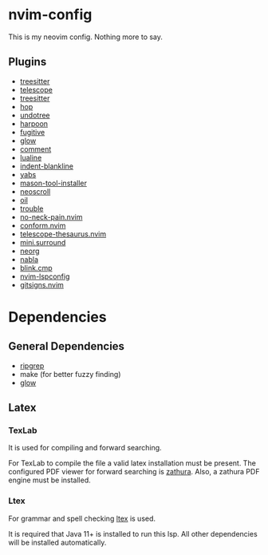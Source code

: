 # nvim-config
This is my neovim config. Nothing more to say.

## Plugins
* [treesitter](https://github.com/nvim-treesitter/nvim-treesitter)
* [telescope](https://github.com/nvim-telescope/telescope.nvim)
* [treesitter](https://github.com/nvim-treesitter/nvim-treesitter)  
* [hop](https://github.com/phaazon/hop.nvim)
* [undotree](https://github.com/mbbill/undotree)
* [harpoon](https://github.com/ThePrimeagen/harpoon)
* [fugitive](https://github.com/tpope/vim-fugitive) 
* [glow](https://github.com/ellisonleao/glow.nvim)
* [comment](https://github.com/terrortylor/nvim-comment)
* [lualine](https://github.com/nvim-lualine/lualine.nvim)
* [indent-blankline](https://github.com/lukas-reineke/indent-blankline.nvim)
* [yabs](https://github.com/pianocomposer321/yabs.nvim)
* [mason-tool-installer](https://github.com/WhoIsSethDaniel/mason-tool-installer.nvim)
* [neoscroll](https://github.com/karb94/neoscroll.nvim)
* [oil](https://github.com/stevearc/oil.nvim)
* [trouble](https://github.com/folke/trouble.nvim)
* [no-neck-pain.nvim](https://github.com/shortcuts/no-neck-pain.nvim)
* [conform.nvim](https://github.com/stevearc/conform.nvim)
* [telescope-thesaurus.nvim](https://github.com/rafi/telescope-thesaurus.nvim)
* [mini.surround](https://github.com/echasnovski/mini.surround)
* [neorg](https://github.com/nvim-neorg/neorg)
* [nabla](https://github.com/jbyuki/nabla.nvim)
* [blink.cmp](https://github.com/Saghen/blink.cmp)
* [nvim-lspconfig](https://github.com/neovim/nvim-lspconfig)
* [gitsigns.nvim](https://github.com/lewis6991/gitsigns.nvim)

# Dependencies 
## General Dependencies 
* [ripgrep](https://github.com/BurntSushi/ripgrep)
* make (for better fuzzy finding)
* [glow](https://github.com/charmbracelet/glow)

## Latex
### TexLab
It is used for compiling and forward searching.

For TexLab to compile the file a valid latex installation must be present.
The configured PDF viewer for forward searching is [zathura](https://github.com/pwmt/zathura).
Also, a zathura PDF engine must be installed. 

### Ltex
For grammar and spell checking [ltex](https://github.com/vigoux/ltex-ls.nvim) is used.

It is required that Java 11+ is installed to run this lsp.
All other dependencies will be installed automatically.
